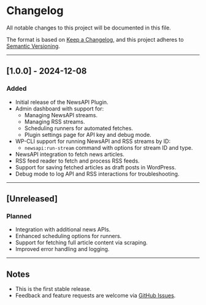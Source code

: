 # Changelog

All notable changes to this project will be documented in this file.

The format is based on [Keep a Changelog](https://keepachangelog.com/), and this project adheres to [Semantic Versioning](https://semver.org/).

---

## [1.0.0] - 2024-12-08

### Added
- Initial release of the NewsAPI Plugin.
- Admin dashboard with support for:
    - Managing NewsAPI streams.
    - Managing RSS streams.
    - Scheduling runners for automated fetches.
    - Plugin settings page for API key and debug mode.
- WP-CLI support for running NewsAPI and RSS streams by ID:
    - `newsapi:run-stream` command with options for stream ID and type.
- NewsAPI integration to fetch news articles.
- RSS feed reader to fetch and process RSS feeds.
- Support for saving fetched articles as draft posts in WordPress.
- Debug mode to log API and RSS interactions for troubleshooting.

---

## [Unreleased]

### Planned
- Integration with additional news APIs.
- Enhanced scheduling options for runners.
- Support for fetching full article content via scraping.
- Improved error handling and logging.

---

## Notes

- This is the first stable release.
- Feedback and feature requests are welcome via [GitHub Issues](https://github.com/your-repo/newsapi-plugin/issues).

